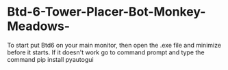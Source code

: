 # Btd-6-Tower-Placer-Bot-Monkey-Meadows-
To start put Btd6 on your main monitor,
then open the .exe file and minimize before it starts.
If it doesn't work go to command prompt and type the command
               pip install pyautogui
